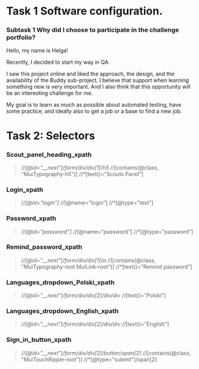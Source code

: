 # Task 1 Software configuration.
### Subtask 1 Why did I choose to participate in the challenge portfolio?

Hello, my name is Helga!

Recently, I decided to start my way in QA. 

I saw this project online and liked the approach, the design, and the availability of the Buddy sub-project.
I believe that support when learning something new is very important.
And I also think that this opportunity will be an interesting challenge for me.

My goal is to learn as much as possible about automated testing, have some practice,  and ideally also to get a job or a base to find a new job.


# Task 2: Selectors
### Scout_panel_heading_xpath
> //*[@id="__next"]/form/div/div[1]/h5
> //*[contains(@class, "MuiTypography-h5")]
> //*[text()="Scouts Panel"]

### Login_xpath
> //*[@id="login"]
> //*[@name="login"]
> //*[@type="text"]

### Password_xpath
> //*[@id="password"]
> //*[@name="password"]
> //*[@type="password"]

### Remind_password_xpath
> //*[@id="__next"]/form/div/div[1]/a
> //*[contains(@class, "MuiTypography-root MuiLink-root")]
> //*[text()="Remind password"]

### Languages_dropdown_Polski_xpath
> //*[@id="__next"]/form/div/div[2]/div/div
> //*[text()="Polski"]

### Languages_dropdown_English_xpath
> //*[@id="__next"]/form/div/div[2]/div/div
> //*[text()="English"]

### Sign_in_button_xpath
> //*[@id="__next"]/form/div/div[2]/button/span[2]
> //*[contains(@class, "MuiTouchRipple-root")]
> //*[@type="submit"]/span[2]

